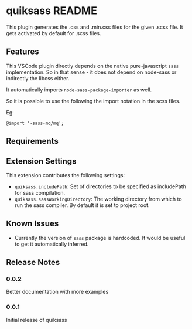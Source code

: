 # quiksass README

This plugin generates the .css and .min.css files for the given .scss file. It gets activated by default for .scss files.

## Features

This VSCode plugin directly depends on the native pure-javascript `sass` implementation.  So in that sense - it does not depend on node-sass or indirectly the libcss either.

It automatically imports `node-sass-package-importer` as well.

So it is possible to use the following the import notation in the scss files.

Eg:

```
@import '~sass-mq/mq';
```

## Requirements



## Extension Settings

This extension contributes the following settings:

* `quiksass.includePath`: Set of directories to be specified as includePath for sass compilation.
* `quiksass.sassWorkingDirectory`: The working directory from which to run the sass compiler. By default it is set to project root.

## Known Issues

* Currently the version of ```sass``` package is hardcoded. It would be useful to get it automatically inferred.

## Release Notes

### 0.0.2

Better documentation with more examples


### 0.0.1

Initial release of quiksass

